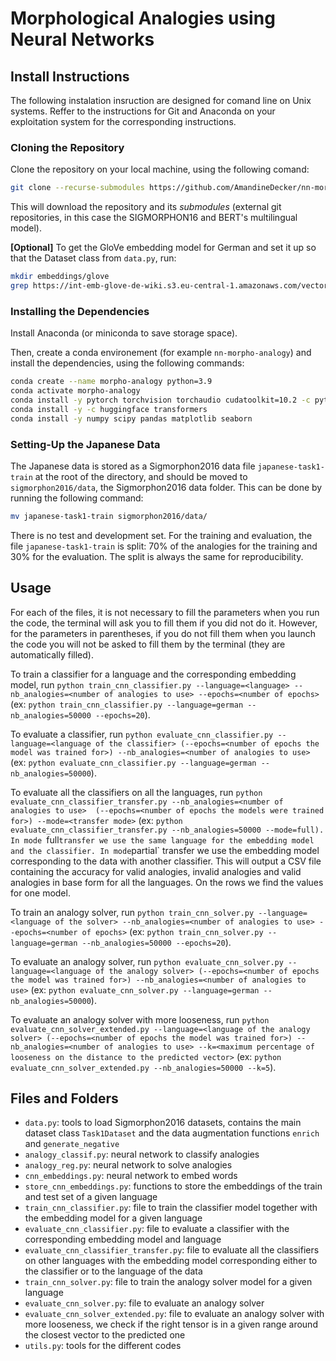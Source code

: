 # Morphological Analogies using Neural Networks



## Install Instructions
The following instalation insruction are designed for comand line on Unix systems. Reffer to the instructions for Git and Anaconda on your exploitation system for the corresponding instructions.

### Cloning the Repository
Clone the repository on your local machine, using the following comand:

```bash
git clone --recurse-submodules https://github.com/AmandineDecker/nn-morpho-analogy.git
```
This will download the repository and its *submodules* (external git repositories, in this case the SIGMORPHON16 and BERT's multilingual model).

**[Optional]** To get the GloVe embedding model for German and set it up so that the Dataset class from `data.py`, run:
```bash
mkdir embeddings/glove
grep https://int-emb-glove-de-wiki.s3.eu-central-1.amazonaws.com/vectors.txt embeddings/glove/vectors.txt
```

### Installing the Dependencies

Install Anaconda (or miniconda to save storage space).

Then, create a conda environement (for example `nn-morpho-analogy`) and install the dependencies, using the following commands:

```bash
conda create --name morpho-analogy python=3.9
conda activate morpho-analogy
conda install -y pytorch torchvision torchaudio cudatoolkit=10.2 -c pytorch -c=conda-forge
conda install -y -c huggingface transformers
conda install -y numpy scipy pandas matplotlib seaborn
```

### Setting-Up the Japanese Data
The Japanese data is stored as a Sigmorphon2016 data file `japanese-task1-train` at the root of the directory, and should be moved to `sigmorphon2016/data`, the Sigmorphon2016 data folder. This can be done by running the following command:

```bash
mv japanese-task1-train sigmorphon2016/data/
```

There is no test and development set. For the training and evaluation, the file `japanese-task1-train` is split: 70\% of the analogies for the training and 30\% for the evaluation. The split is always the same for reproducibility.

## Usage
For each of the files, it is not necessary to fill the parameters when you run the code, the terminal will ask you to fill them if you did not do it. However, for the parameters in parentheses, if you do not fill them when you launch the code you will not be asked to fill them by the terminal (they are automatically filled).


To train a classifier for a language and the corresponding embedding model, run `python train_cnn_classifier.py --language=<language> --nb_analogies=<number of analogies to use> --epochs=<number of epochs>` (ex: `python train_cnn_classifier.py --language=german --nb_analogies=50000 --epochs=20`).

To evaluate a classifier, run `python evaluate_cnn_classifier.py --language=<language of the classifier> (--epochs=<number of epochs the model was trained for>) --nb_analogies=<number of analogies to use>` (ex: `python evaluate_cnn_classifier.py --language=german --nb_analogies=50000`).

To evaluate all the classifiers on all the languages, run `python evaluate_cnn_classifier_transfer.py --nb_analogies=<number of analogies to use>  (--epochs=<number of epochs the models were trained for>) --mode=<transfer mode>` (ex: `python evaluate_cnn_classifier_transfer.py --nb_analogies=50000 --mode=full). In mode `full` transfer we use the same language for the embedding model and the classifier. In mode `partial` transfer  we use the embedding model corresponding to the data with another classifier. This will output a CSV file containing the accuracy for valid analogies, invalid analogies and valid analogies in base form for all the languages. On the rows we find the values for one model.


To train an analogy solver, run `python train_cnn_solver.py --language=<language of the solver> --nb_analogies=<number of analogies to use> --epochs=<number of epochs>` (ex: `python train_cnn_solver.py --language=german --nb_analogies=50000 --epochs=20`).

To evaluate an analogy solver, run `python evaluate_cnn_solver.py --language=<language of the analogy solver> (--epochs=<number of epochs the model was trained for>) --nb_analogies=<number of analogies to use>` (ex: `python evaluate_cnn_solver.py --language=german --nb_analogies=50000`).

To evaluate an analogy solver with more looseness, run `python evaluate_cnn_solver_extended.py --language=<language of the analogy solver> (--epochs=<number of epochs the model was trained for>) --nb_analogies=<number of analogies to use> --k=<maximum percentage of looseness on the distance to the predicted vector>` (ex: `python evaluate_cnn_solver_extended.py --nb_analogies=50000 --k=5`).


## Files and Folders
- `data.py`: tools to load Sigmorphon2016 datasets, contains the main dataset class `Task1Dataset` and the data augmentation functions `enrich` and `generate_negative`
- `analogy_classif.py`: neural network to classify analogies
- `analogy_reg.py`: neural network to solve analogies
- `cnn_embeddings.py`: neural network to embed words 
- `store_cnn_embeddings.py`: functions to store the embeddings of the train and test set of a given language
- `train_cnn_classifier.py`: file to train the classifier model together with the embedding model for a given language
- `evaluate_cnn_classifier.py`: file to evaluate a classifier with the corresponding embedding model and language
- `evaluate_cnn_classifier_transfer.py`: file to evaluate all the classifiers on other languages with the embedding model corresponding either to the classifier or to the language of the data
- `train_cnn_solver.py`: file to train the analogy solver model for a given language
- `evaluate_cnn_solver.py`: file to evaluate an analogy solver
- `evaluate_cnn_solver_extended.py`: file to evaluate an analogy solver with more looseness, we check if the right tensor is in a given range around the closest vector to the predicted one
- `utils.py`: tools for the different codes
